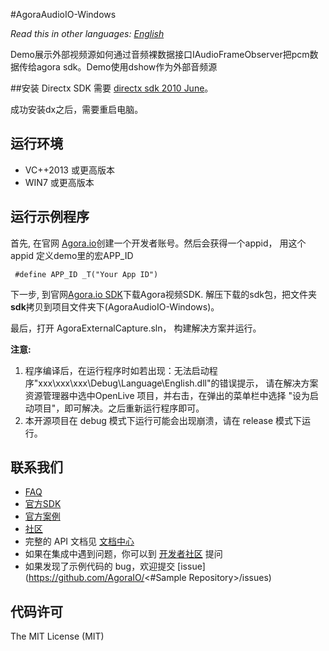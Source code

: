  #AgoraAudioIO-Windows

*Read this in other languages: [English](README.md)*

Demo展示外部视频源如何通过音频裸数据接口IAudioFrameObserver把pcm数据传给agora sdk。Demo使用dshow作为外部音频源

##安装 Directx SDK
需要 [directx sdk 2010 June](https://www.microsoft.com/en-us/download/confirmation.aspx?id=6812)。

成功安装dx之后，需要重启电脑。

## 运行环境
* VC++2013 或更高版本
* WIN7 或更高版本


## 运行示例程序
首先, 在官网 [Agora.io](https://dashboard.agora.io/signin/)创建一个开发者账号。然后会获得一个appid， 用这个appid 定义demo里的宏APP_ID

```
 #define APP_ID _T("Your App ID")
```

下一步, 到官网[Agora.io SDK](https://docs.agora.io/en/Agora%20Platform/downloads)下载Agora视频SDK. 解压下载的sdk包，把文件夹**sdk**拷贝到项目文件夹下(AgoraAudioIO-Windows)。

最后，打开 AgoraExternalCapture.sln， 构建解决方案并运行。

**注意:**

  1. 程序编译后，在运行程序时如若出现：无法启动程序"xxx\xxx\xxx\Debug\Language\English.dll"的错误提示，
      请在解决方案资源管理器中选中OpenLive 项目，并右击，在弹出的菜单栏中选择 "设为启动项目"，即可解决。之后重新运行程序即可。
  2. 本开源项目在 debug 模式下运行可能会出现崩溃，请在 release 模式下运行。

## 联系我们

- [FAQ](https://docs.agora.io/cn/faq)
- [官方SDK](Github:https://github.com/AgoraIO)
- [官方案例](Github:https://github.com/AgoraIO-usecase)
- [社区](Github:https://github.com/AgoraIO-Community)
- 完整的 API 文档见 [文档中心](https://docs.agora.io/cn/)
- 如果在集成中遇到问题，你可以到 [开发者社区](https://rtcdeveloper.com/) 提问
- 如果发现了示例代码的 bug，欢迎提交 [issue](https://github.com/AgoraIO/<#Sample Repository>/issues)

## 代码许可

The MIT License (MIT)
